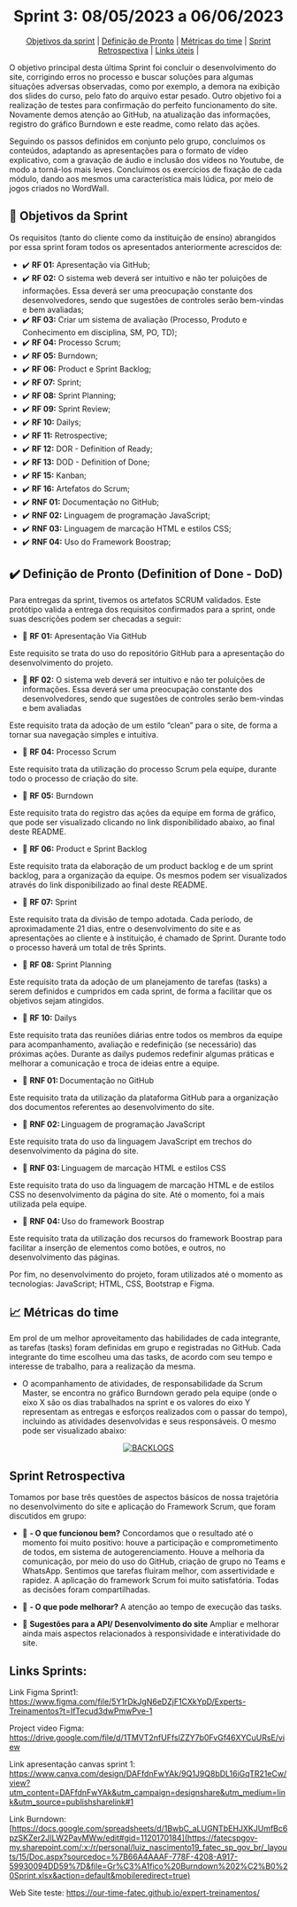 <span id="topo">
   
<h1 align="center">  Sprint 3: 08/05/2023 a 06/06/2023 </h1>


<p align="center">
    <a href="#objetivos">Objetivos da sprint</a>  |  
    <a href="#dor">Definição de Pronto</a>  |  
    <a href="#metricas">Métricas do time</a>  |
    <a href="#sprint">Sprint Retrospectiva</a>  |
    <a href="#links">Links úteis</a>  |


</p>
   
O objetivo principal desta última Sprint foi concluir o desenvolvimento do site, corrigindo erros no processo e buscar soluções para algumas situações adversas observadas, como por exemplo, a demora na exibição dos slides do curso, pelo fato do arquivo estar pesado. Outro objetivo foi a realização de testes para confirmação do perfeito funcionamento do site. Novamente demos atenção ao GitHub, na atualização das informações, registro do gráfico Burndown e este readme, como relato das ações.  


Seguindo os passos definidos em conjunto pelo grupo, concluímos os conteúdos, adaptando as apresentações para o formato de vídeo explicativo, com a gravação de áudio e inclusão dos vídeos no Youtube, de modo a torná-los mais leves. Concluímos os exercícios de fixação de cada módulo, dando aos mesmos uma característica mais lúdica, por meio de jogos criados no WordWall. 


<span id="objetivos">
   
## :dart: Objetivos da Sprint
Os requisitos (tanto do cliente como da instituição de ensino) abrangidos por essa sprint foram todos os apresentados anteriormente acrescidos de:
- :heavy_check_mark: **RF 01:** Apresentação via GitHub;
- :heavy_check_mark: **RF 02:** O sistema web deverá ser intuitivo e não ter poluições de informações.  Essa deverá ser uma preocupação constante dos desenvolvedores, sendo que sugestões de controles serão bem-vindas e bem avaliadas;
- :heavy_check_mark: **RF 03:** Criar um sistema de avaliação (Processo, Produto e Conhecimento em disciplina, SM, PO, TD);
- :heavy_check_mark: **RF 04:** Processo Scrum;    
- :heavy_check_mark: **RF 05:** Burndown;
- :heavy_check_mark: **RF 06:** Product e Sprint Backlog;
- :heavy_check_mark: **RF 07:** Sprint;
- :heavy_check_mark: **RF 08:** Sprint Planning;
- :heavy_check_mark: **RF 09:** Sprint Review;    
- :heavy_check_mark: **RF 10:** Dailys;
- :heavy_check_mark: **RF 11:** Retrospective;
- :heavy_check_mark: **RF 12:** DOR - Definition of Ready;
- :heavy_check_mark: **RF 13:** DOD - Definition of Done;
- :heavy_check_mark: **RF 15:** Kanban;
- :heavy_check_mark: **RF 16:** Artefatos do Scrum;    
- :heavy_check_mark: **RNF 01:** Documentação no GitHub;
- :heavy_check_mark: **RNF 02:** Linguagem de programação JavaScript;
- :heavy_check_mark: **RNF 03:** Linguagem de marcação HTML e estilos CSS;
- :heavy_check_mark: **RNF 04:** Uso do Framework Boostrap;
 
   
<span id="dor">


## ✔️ Definição de Pronto (Definition of Done - DoD)


Para entregas da sprint, tivemos os artefatos SCRUM validados. Este protótipo valida a entrega dos requisitos confirmados para a sprint, onde suas descrições podem ser checadas a seguir:  


- 🧷 **RF 01:** Apresentação Via GitHub


Este requisito se trata do uso do repositório GitHub para a apresentação do desenvolvimento do projeto.  
   
- 🧷 **RF 02:** O sistema web deverá ser intuitivo e não ter poluições de informações.  Essa deverá ser uma preocupação constante dos desenvolvedores, sendo que sugestões de controles serão bem-vindas e bem avaliadas


Este requisito trata da adoção de um estilo “clean” para o site, de forma a tornar sua navegação simples e intuitiva.


- 🧷 **RF 04:**  Processo Scrum


Este requisito trata da utilização do processo Scrum pela equipe, durante todo o processo de criação do site.


- 🧷 **RF 05:** Burndown


Este requisito trata do registro das ações da equipe em forma de gráfico, que pode ser visualizado clicando no link disponibilidado abaixo, ao final deste README.


- 🧷 **RF 06:** Product e Sprint Backlog


Este requisito trata da elaboração de um product backlog e de um sprint backlog, para a organização da equipe. Os mesmos podem ser visualizados através do link disponibilizado ao final deste README.


- 🧷 **RF 07:** Sprint


Este requisito trata da divisão de tempo adotada. Cada período, de aproximadamente 21 dias, entre o desenvolvimento do site e as apresentações ao cliente e à instituição, é chamado de Sprint. Durante todo o processo haverá um total de três Sprints.


- 🧷 **RF 08:** Sprint Planning


Este requisito trata da adoção de um planejamento de tarefas (tasks) a serem definidos e cumpridos em cada sprint, de forma a facilitar que os objetivos sejam atingidos.


- 🧷 **RF 10:** Dailys


Este requisito trata das reuniões diárias entre todos os membros da equipe para acompanhamento, avaliação e redefinição (se necessário) das próximas ações. Durante as dailys pudemos redefinir algumas práticas e melhorar a comunicação e troca de ideias entre a equipe.  


- 🧷 **RNF 01:** Documentação no GitHub


Este requisito trata da utilização da plataforma GitHub para a organização dos documentos referentes ao desenvolvimento do site.


- 🧷 **RNF 02:** Linguagem de programação JavaScript


Este requisito trata do uso da linguagem JavaScript em trechos do desenvolvimento da página do site.


- 🧷 **RNF 03:** Linguagem de marcação HTML e estilos CSS


Este requisito trata do uso da linguagem de marcação HTML e de estilos CSS no desenvolvimento da página do site. Até o momento, foi a mais utilizada pela equipe.


- 🧷 **RNF 04:** Uso do framework Boostrap


Este requisito trata da utilização dos recursos do framework Boostrap para facilitar a inserção de elementos como botões, e outros, no desenvolvimento das páginas.


Por fim, no desenvolvimento do projeto, foram utilizados até o momento as tecnologias: JavaScript; HTML, CSS, Bootstrap e Figma.


<span id="#metricas">
   
## 📈 Métricas do time
   
Em prol de um melhor aproveitamento das habilidades de cada integrante, as tarefas (tasks) foram definidas em grupo e registradas no GitHub. Cada integrante do time escolheu uma das tasks, de acordo com seu tempo e interesse de trabalho, para a realização da mesma.
   
- O acompanhamento de atividades, de responsabilidade da Scrum Master, se encontra no gráfico Burndown gerado pela equipe (onde o eixo X são os dias trabalhados na sprint e os valores do eixo Y representam as entregas e esforços realizados com o passar do tempo), incluindo as atividades desenvolvidas e seus responsáveis. O mesmo pode ser visualizado abaixo:


<div align="center">


[![BACKLOGS](https://github.com/Our-time-Fatec/.github/blob/b886ed760991dd520612cef0e54da47088692e08/profile/Burndown%20tabela.PNG?raw=true)](https://github.com/Our-time-Fatec/.github/blob/main/profile/Tabela%20Burndown.PNG)
</div>    
   


<span id="sprint">
   
## Sprint Retrospectiva
   
Tomamos por base três questões de aspectos básicos de nossa trajetória no desenvolvimento do site e aplicação do Framework Scrum, que foram discutidos em grupo:


- 🧷 **- O que funcionou bem?**
Concordamos que o resultado até o momento foi muito positivo: houve a participação e comprometimento de todos, em sistema de autogerenciamento. Houve a melhoria da comunicação, por meio do uso do GitHub, criação de grupo no Teams e WhatsApp. Sentimos que tarefas fluiram melhor, com assertividade e rapidez. A aplicação do framework Scrum foi muito satisfatória. Todas as decisões foram compartilhadas.


- 🧷 **- O que pode melhorar?**
A atenção ao tempo de execução das tasks.


- 🧷 **Sugestões para a API/ Desenvolvimento do site**
Ampliar e melhorar ainda mais aspectos relacionados à responsividade e interatividade do site.    
   
   
<span id="links">
   
## Links Sprints:
 Link Figma Sprint1: https://www.figma.com/file/5Y1rDkJgN6eDZjF1CXkYpD/Experts-Treinamentos?t=IfTecud3dwPmwPve-1
 
 Project video Figma: https://drive.google.com/file/d/1TMVT2nfUFfslZZY7b0FvGf46XYCuURsE/view
 
 Link apresentação canvas sprint 1: https://www.canva.com/design/DAFfdnFwYAk/9Q1J9Q8bDL16iGqTR21eCw/view?utm_content=DAFfdnFwYAk&utm_campaign=designshare&utm_medium=link&utm_source=publishsharelink#1
 
 Link Burndown: [https://docs.google.com/spreadsheets/d/1BwbC_aLUGNTbEHJXKJUmfBc6pzSKZer2JlLW2PavMWw/edit#gid=1120170184](https://fatecspgov-my.sharepoint.com/:x:/r/personal/luiz_nascimento19_fatec_sp_gov_br/_layouts/15/Doc.aspx?sourcedoc=%7B66A4AAAF-778F-4208-A917-59930094DD59%7D&file=Gr%C3%A1fico%20Burndown%202%C2%B0%20Sprint.xlsx&action=default&mobileredirect=true)
   
 Web Site teste: https://our-time-fatec.github.io/expert-treinamentos/
<!--


**Here are some ideas to get you started:**


🙋‍♀️ A short introduction - what is your organization all about?
🌈 Contribution guidelines - how can the community get involved?
👩‍💻 Useful resources - where can the community find your docs? Is there anything else the community should know?
🍿 Fun facts - what does your team eat for breakfast?
🧙 Remember, you can do mighty things with the power of [Markdown](https://docs.github.com/github/writing-on-github/getting-started-with-writing-and-formatting-on-github/basic-writing-and-formatting-syntax)
-->



